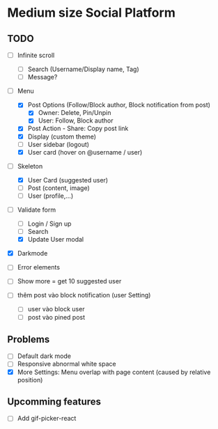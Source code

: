 # Medium size Social Platform

## TODO

- [ ] Infinite scroll

  - [ ] Search (Username/Display name, Tag)
  - [ ] Message?

- [ ] Menu

  - [x] Post Options (Follow/Block author, Block notification from post)
    - [x] Owner: Delete, Pin/Unpin
    - [x] User: Follow, Block author
  - [x] Post Action - Share: Copy post link
  - [x] Display (custom theme)
  - [ ] User sidebar (logout)
  - [x] User card (hover on @username / user)

- [ ] Skeleton

  - [x] User Card (suggested user)
  - [ ] Post (content, image)
  - [ ] User (profile,...)

- [ ] Validate form

  - [ ] Login / Sign up
  - [ ] Search
  - [x] Update User modal

- [x] Darkmode

- [ ] Error elements

- [ ] Show more = get 10 suggested user

- [ ] thêm post vào block notification (user Setting)
  - [ ] user vào block user
  - [ ] post vào pined post

## Problems

- [ ] Default dark mode
- [ ] Responsive abnormal white space
- [x] More Settings: Menu overlap with page content (caused by relative position)

## Upcomming features

- [ ] Add gif-picker-react
